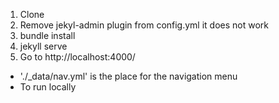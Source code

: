 1. Clone
2. Remove jekyl-admin plugin from config.yml it does not work
3. bundle install
4. jekyll serve
5. Go to http://localhost:4000/

* './_data/nav.yml' is the place for the navigation menu
* To run locally
